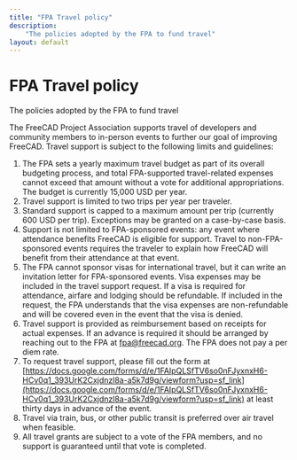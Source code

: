 ```yaml
---
title: "FPA Travel policy"
description:
    "The policies adopted by the FPA to fund travel"
layout: default
---
```


# FPA Travel policy

The policies adopted by the FPA to fund travel

The FreeCAD Project Association supports travel of developers and community members to in-person events to further our goal of improving FreeCAD. Travel support is subject to the following limits and guidelines:  

1. The FPA sets a yearly maximum travel budget as part of its overall budgeting process, and total FPA-supported travel-related expenses cannot exceed that amount without a vote for additional appropriations. The budget is currently 15,000 USD per year.
2. Travel support is limited to two trips per year per traveler.
3. Standard support is capped to a maximum amount per trip (currently 600 USD per trip). Exceptions may be granted on a case-by-case basis.
4. Support is not limited to FPA-sponsored events: any event where attendance benefits FreeCAD is eligible for support. Travel to non-FPA-sponsored events requires the traveler to explain how FreeCAD will benefit from their attendance at that event.
5. The FPA cannot sponsor visas for international travel, but it can write an invitation letter for FPA-sponsored events. Visa expenses may be included in the travel support request. If a visa is required for attendance, airfare and lodging should be refundable. If included in the request, the FPA understands that the visa expenses are non-refundable and will be covered even in the event that the visa is denied.
6. Travel support is provided as reimbursement based on receipts for actual expenses. If an advance is required it should be arranged by reaching out to the FPA at [fpa@freecad.org](mailto:fpa@freecad.org). The FPA does not pay a per diem rate.
7. To request travel support, please fill out the form at [https://docs.google.com/forms/d/e/1FAIpQLSfTV6so0nFJyxnxH6-HCv0q1_393UrK2Cxjdnzl8a-a5k7d9g/viewform?usp=sf_link](https://docs.google.com/forms/d/e/1FAIpQLSfTV6so0nFJyxnxH6-HCv0q1_393UrK2Cxjdnzl8a-a5k7d9g/viewform?usp=sf_link) at least thirty days in advance of the event.
8. Travel via train, bus, or other public transit is preferred over air travel when feasible.
9. All travel grants are subject to a vote of the FPA members, and no support is guaranteed until that vote is completed.


